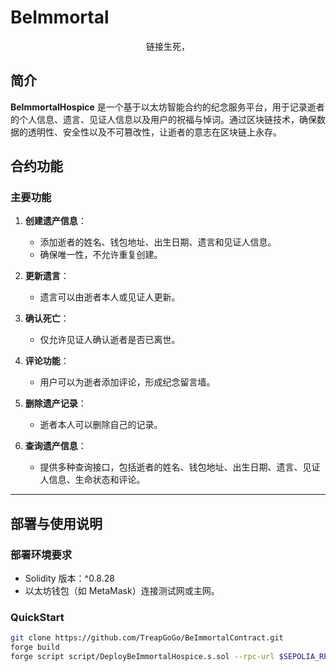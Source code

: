 # BeImmortal

<center>
链接生死，
</center>

## 简介

**BeImmortalHospice** 是一个基于以太坊智能合约的纪念服务平台，用于记录逝者的个人信息、遗言、见证人信息以及用户的祝福与悼词。通过区块链技术，确保数据的透明性、安全性以及不可篡改性，让逝者的意志在区块链上永存。

## 合约功能

### 主要功能

1. **创建遗产信息**：
   - 添加逝者的姓名、钱包地址、出生日期、遗言和见证人信息。
   - 确保唯一性，不允许重复创建。

2. **更新遗言**：
   - 遗言可以由逝者本人或见证人更新。

3. **确认死亡**：
   - 仅允许见证人确认逝者是否已离世。

4. **评论功能**：
   - 用户可以为逝者添加评论，形成纪念留言墙。

5. **删除遗产记录**：
   - 逝者本人可以删除自己的记录。

6. **查询遗产信息**：
   - 提供多种查询接口，包括逝者的姓名、钱包地址、出生日期、遗言、见证人信息、生命状态和评论。

---

## 部署与使用说明

### 部署环境要求

- Solidity 版本：^0.8.28
- 以太坊钱包（如 MetaMask）连接测试网或主网。

### QuickStart

```bash
git clone https://github.com/TreapGoGo/BeImmortalContract.git
forge build
forge script script/DeployBeImmortalHospice.s.sol --rpc-url $SEPOLIA_RPC_URL --private-key $SEPOLIA_PRIVATE_KEY --broadcast --verify
```